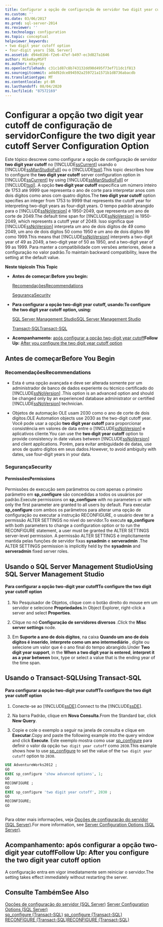 ```yaml
---
title: Configurar a opção de configuração de servidor two digit year cutoff | Microsoft Docs
ms.custom: ''
ms.date: 03/06/2017
ms.prod: sql-server-2014
ms.reviewer: ''
ms.technology: configuration
ms.topic: conceptual
helpviewer_keywords:
- two digit year cutoff option
- four-digit years [SQL Server]
ms.assetid: d94e81b6-f2e6-47ef-b497-ec3d827a1646
author: MikeRayMSFT
ms.author: mikeray
ms.openlocfilehash: c31c1d87c8b743132dd90d495f73ef711dc1f813
ms.sourcegitcommit: ad4d92dce894592a259721a1571b1d8736abacdb
ms.translationtype: MT
ms.contentlocale: pt-BR
ms.lasthandoff: 08/04/2020
ms.locfileid: "87572169"
---
```

# <a name="configure-the-two-digit-year-cutoff-server-configuration-option"></a><span data-ttu-id="0ac78-102">Configurar a opção two digit year cutoff de configuração de servidor</span><span class="sxs-lookup"><span data-stu-id="0ac78-102">Configure the two digit year cutoff Server Configuration Option</span></span>
  <span data-ttu-id="0ac78-103">Este tópico descreve como configurar a opção de configuração de servidor **two digit year cutoff** no [!INCLUDE[ssCurrent](../../includes/sscurrent-md.md)] usando o [!INCLUDE[ssManStudioFull](../../includes/ssmanstudiofull-md.md)] ou o [!INCLUDE[tsql](../../includes/tsql-md.md)].</span><span class="sxs-lookup"><span data-stu-id="0ac78-103">This topic describes how to configure the **two digit year cutoff** server configuration option in [!INCLUDE[ssCurrent](../../includes/sscurrent-md.md)] by using [!INCLUDE[ssManStudioFull](../../includes/ssmanstudiofull-md.md)] or [!INCLUDE[tsql](../../includes/tsql-md.md)].</span></span> <span data-ttu-id="0ac78-104">A opção **two digit year cutoff** especifica um número inteiro de 1753 até 9999 que representa o ano de corte para interpretar anos com dois dígitos como anos com quatro dígitos.</span><span class="sxs-lookup"><span data-stu-id="0ac78-104">The **two digit year cutoff** option specifies an integer from 1753 to 9999 that represents the cutoff year for interpreting two-digit years as four-digit years.</span></span> <span data-ttu-id="0ac78-105">O tempo padrão abrangido para o [!INCLUDE[ssNoVersion](../../includes/ssnoversion-md.md)] é 1950-2049, que representa um ano de corte de 2049.</span><span class="sxs-lookup"><span data-stu-id="0ac78-105">The default time span for [!INCLUDE[ssNoVersion](../../includes/ssnoversion-md.md)] is 1950-2049, which represents a cutoff year of 2049.</span></span> <span data-ttu-id="0ac78-106">Isso significa que [!INCLUDE[ssNoVersion](../../includes/ssnoversion-md.md)] interpreta um ano de dois dígitos de 49 como 2049, um ano de dois dígitos 50 como 1950 e um ano de dois dígitos 99 como 1999.</span><span class="sxs-lookup"><span data-stu-id="0ac78-106">This means that [!INCLUDE[ssNoVersion](../../includes/ssnoversion-md.md)] interprets a two-digit year of 49 as 2049, a two-digit year of 50 as 1950, and a two-digit year of 99 as 1999.</span></span> <span data-ttu-id="0ac78-107">Para manter a compatibilidade com versões anteriores, deixe a configuração no valor padrão.</span><span class="sxs-lookup"><span data-stu-id="0ac78-107">To maintain backward compatibility, leave the setting at the default value.</span></span>  
  
 <span data-ttu-id="0ac78-108">**Neste tópico**</span><span class="sxs-lookup"><span data-stu-id="0ac78-108">**In This Topic**</span></span>  
  
-   <span data-ttu-id="0ac78-109">**Antes de começar:**</span><span class="sxs-lookup"><span data-stu-id="0ac78-109">**Before you begin:**</span></span>  
  
     [<span data-ttu-id="0ac78-110">Recomendações</span><span class="sxs-lookup"><span data-stu-id="0ac78-110">Recommendations</span></span>](#Recommendations)  
  
     [<span data-ttu-id="0ac78-111">Segurança</span><span class="sxs-lookup"><span data-stu-id="0ac78-111">Security</span></span>](#Security)  
  
-   <span data-ttu-id="0ac78-112">**Para configurar a opção two-digit year cutoff, usando:**</span><span class="sxs-lookup"><span data-stu-id="0ac78-112">**To configure the two digit year cutoff option, using:**</span></span>  
  
     [<span data-ttu-id="0ac78-113">SQL Server Management Studio</span><span class="sxs-lookup"><span data-stu-id="0ac78-113">SQL Server Management Studio</span></span>](#SSMSProcedure)  
  
     [<span data-ttu-id="0ac78-114">Transact-SQL</span><span class="sxs-lookup"><span data-stu-id="0ac78-114">Transact-SQL</span></span>](#TsqlProcedure)  
  
-   <span data-ttu-id="0ac78-115">**Acompanhamento:**  [após configurar a opção two-digit year cutoff](#FollowUp)</span><span class="sxs-lookup"><span data-stu-id="0ac78-115">**Follow Up:**  [After you configure the two digit year cutoff option](#FollowUp)</span></span>  
  
##  <a name="before-you-begin"></a><a name="BeforeYouBegin"></a> <span data-ttu-id="0ac78-116">Antes de começar</span><span class="sxs-lookup"><span data-stu-id="0ac78-116">Before You Begin</span></span>  
  
###  <a name="recommendations"></a><a name="Recommendations"></a> <span data-ttu-id="0ac78-117">Recomendações</span><span class="sxs-lookup"><span data-stu-id="0ac78-117">Recommendations</span></span>  
  
-   <span data-ttu-id="0ac78-118">Esta é uma opção avançada e deve ser alterada somente por um administrador de banco de dados experiente ou técnico certificado do [!INCLUDE[ssNoVersion](../../includes/ssnoversion-md.md)] .</span><span class="sxs-lookup"><span data-stu-id="0ac78-118">This option is an advanced option and should be changed only by an experienced database administrator or certified [!INCLUDE[ssNoVersion](../../includes/ssnoversion-md.md)] technician.</span></span>  
  
-   <span data-ttu-id="0ac78-119">Objetos de automação OLE usam 2030 como o ano de corte de dois dígitos.</span><span class="sxs-lookup"><span data-stu-id="0ac78-119">OLE Automation objects use 2030 as the two-digit cutoff year.</span></span> <span data-ttu-id="0ac78-120">Você pode usar a opção **two digit year cutoff** para proporcionar consistência em valores de data entre o [!INCLUDE[ssNoVersion](../../includes/ssnoversion-md.md)] e aplicativos cliente.</span><span class="sxs-lookup"><span data-stu-id="0ac78-120">You can use the **two digit year cutoff** option to provide consistency in date values between [!INCLUDE[ssNoVersion](../../includes/ssnoversion-md.md)] and client applications.</span></span> <span data-ttu-id="0ac78-121">Porém, para evitar ambiguidade de datas, use anos de quatro dígitos em seus dados.</span><span class="sxs-lookup"><span data-stu-id="0ac78-121">However, to avoid ambiguity with dates, use four-digit years in your data.</span></span>  
  
###  <a name="security"></a><a name="Security"></a> <span data-ttu-id="0ac78-122">Segurança</span><span class="sxs-lookup"><span data-stu-id="0ac78-122">Security</span></span>  
  
####  <a name="permissions"></a><a name="Permissions"></a> <span data-ttu-id="0ac78-123">Permissões</span><span class="sxs-lookup"><span data-stu-id="0ac78-123">Permissions</span></span>  
 <span data-ttu-id="0ac78-124">Permissões de execução sem parâmetros ou com apenas o primeiro parâmetro em **sp_configure** são concedidas a todos os usuários por padrão.</span><span class="sxs-lookup"><span data-stu-id="0ac78-124">Execute permissions on **sp_configure** with no parameters or with only the first parameter are granted to all users by default.</span></span> <span data-ttu-id="0ac78-125">Para executar **sp_configure** com ambos os parâmetros para alterar uma opção de configuração ou executar a instrução RECONFIGURE, o usuário deve ter a permissão ALTER SETTINGS no nível do servidor.</span><span class="sxs-lookup"><span data-stu-id="0ac78-125">To execute **sp_configure** with both parameters to change a configuration option or to run the RECONFIGURE statement, a user must be granted the ALTER SETTINGS server-level permission.</span></span> <span data-ttu-id="0ac78-126">A permissão ALTER SETTINGS é implicitamente mantida pelas funções de servidor fixas **sysadmin** e **serveradmin** .</span><span class="sxs-lookup"><span data-stu-id="0ac78-126">The ALTER SETTINGS permission is implicitly held by the **sysadmin** and **serveradmin** fixed server roles.</span></span>  
  
##  <a name="using-sql-server-management-studio"></a><a name="SSMSProcedure"></a> <span data-ttu-id="0ac78-127">Usando o SQL Server Management Studio</span><span class="sxs-lookup"><span data-stu-id="0ac78-127">Using SQL Server Management Studio</span></span>  
  
#### <a name="to-configure-the-two-digit-year-cutoff-option"></a><span data-ttu-id="0ac78-128">Para configurar a opção two-digit year cutoff</span><span class="sxs-lookup"><span data-stu-id="0ac78-128">To configure the two digit year cutoff option</span></span>  
  
1.  <span data-ttu-id="0ac78-129">No Pesquisador de Objetos, clique com o botão direito do mouse em um servidor e selecione **Propriedades**.</span><span class="sxs-lookup"><span data-stu-id="0ac78-129">In Object Explorer, right-click a server and select **Properties**.</span></span>  
  
2.  <span data-ttu-id="0ac78-130">Clique no nó **Configuração de servidores diversos** .</span><span class="sxs-lookup"><span data-stu-id="0ac78-130">Click the **Misc server settings** node.</span></span>  
  
3.  <span data-ttu-id="0ac78-131">Em **Suporte a ano de dois dígitos**, na caixa **Quando um ano de dois dígitos é inserido**, **interprete como um ano intermediário** , digite ou selecione um valor que é o ano final do tempo abrangido.</span><span class="sxs-lookup"><span data-stu-id="0ac78-131">Under **Two digit year support**, in the **When a two digit year is entered**, **interpret it as a year between** box, type or select a value that is the ending year of the time span.</span></span>  
  
##  <a name="using-transact-sql"></a><a name="TsqlProcedure"></a> <span data-ttu-id="0ac78-132">Usando o Transact-SQL</span><span class="sxs-lookup"><span data-stu-id="0ac78-132">Using Transact-SQL</span></span>  
  
#### <a name="to-configure-the-two-digit-year-cutoff-option"></a><span data-ttu-id="0ac78-133">Para configurar a opção two-digit year cutoff</span><span class="sxs-lookup"><span data-stu-id="0ac78-133">To configure the two digit year cutoff option</span></span>  
  
1.  <span data-ttu-id="0ac78-134">Conecte-se ao [!INCLUDE[ssDE](../../includes/ssde-md.md)].</span><span class="sxs-lookup"><span data-stu-id="0ac78-134">Connect to the [!INCLUDE[ssDE](../../includes/ssde-md.md)].</span></span>  
  
2.  <span data-ttu-id="0ac78-135">Na barra Padrão, clique em **Nova Consulta**.</span><span class="sxs-lookup"><span data-stu-id="0ac78-135">From the Standard bar, click **New Query**.</span></span>  
  
3.  <span data-ttu-id="0ac78-136">Copie e cole o exemplo a seguir na janela de consulta e clique em **Executar**.</span><span class="sxs-lookup"><span data-stu-id="0ac78-136">Copy and paste the following example into the query window and click **Execute**.</span></span> <span data-ttu-id="0ac78-137">Este exemplo mostra como usar [sp_configure](/sql/relational-databases/system-stored-procedures/sp-configure-transact-sql) para definir o valor da opção `two digit year cutoff` como `2030`.</span><span class="sxs-lookup"><span data-stu-id="0ac78-137">This example shows how to use [sp_configure](/sql/relational-databases/system-stored-procedures/sp-configure-transact-sql) to set the value of the `two digit year cutoff` option to `2030`.</span></span>  
  
```sql  
USE AdventureWorks2012 ;  
GO  
EXEC sp_configure 'show advanced options', 1;  
GO  
RECONFIGURE ;  
GO  
EXEC sp_configure 'two digit year cutoff', 2030 ;  
GO  
RECONFIGURE;  
GO  
  
```  
  
 <span data-ttu-id="0ac78-138">Para obter mais informações, veja [Opções de configuração do servidor &#40;SQL Server&#41;](server-configuration-options-sql-server.md).</span><span class="sxs-lookup"><span data-stu-id="0ac78-138">For more information, see [Server Configuration Options &#40;SQL Server&#41;](server-configuration-options-sql-server.md).</span></span>  
  
##  <a name="follow-up-after-you-configure-the-two-digit-year-cutoff-option"></a><a name="FollowUp"></a> <span data-ttu-id="0ac78-139">Acompanhamento: após configurar a opção two-digit year cutoff</span><span class="sxs-lookup"><span data-stu-id="0ac78-139">Follow Up: After you configure the two digit year cutoff option</span></span>  
 <span data-ttu-id="0ac78-140">A configuração entra em vigor imediatamente sem reiniciar o servidor.</span><span class="sxs-lookup"><span data-stu-id="0ac78-140">The setting takes effect immediately without restarting the server.</span></span>  
  
## <a name="see-also"></a><span data-ttu-id="0ac78-141">Consulte Também</span><span class="sxs-lookup"><span data-stu-id="0ac78-141">See Also</span></span>  
 <span data-ttu-id="0ac78-142">[Opções de configuração do servidor &#40;SQL Server&#41;](server-configuration-options-sql-server.md) </span><span class="sxs-lookup"><span data-stu-id="0ac78-142">[Server Configuration Options &#40;SQL Server&#41;](server-configuration-options-sql-server.md) </span></span>  
 <span data-ttu-id="0ac78-143">[sp_configure &#40;Transact-SQL&#41;](/sql/relational-databases/system-stored-procedures/sp-configure-transact-sql) </span><span class="sxs-lookup"><span data-stu-id="0ac78-143">[sp_configure &#40;Transact-SQL&#41;](/sql/relational-databases/system-stored-procedures/sp-configure-transact-sql) </span></span>  
 [<span data-ttu-id="0ac78-144">RECONFIGURE &#40;Transact-SQL&#41;</span><span class="sxs-lookup"><span data-stu-id="0ac78-144">RECONFIGURE &#40;Transact-SQL&#41;</span></span>](/sql/t-sql/language-elements/reconfigure-transact-sql)  
  
  
